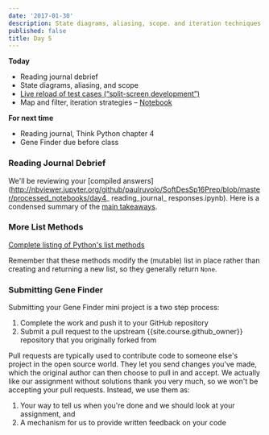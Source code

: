 ```yaml
---
date: '2017-01-30'
description: State diagrams, aliasing, scope. and iteration techniques.
published: false
title: Day 5
---
```


**Today**

* Reading journal debrief
* State diagrams, aliasing, and scope
* [Live reload of test cases (“split-screen development”)](https://piazza.com/class/ijkborva8jk70v?cid=85)
* Map and filter, iteration strategies – [Notebook](https://github.com//{{site.course.github_owner}}/ClassNotes/blob/master/Day5_Iteration.ipynb)

**For next time**

* Reading journal, Think Python chapter 4
* Gene Finder due before class


### Reading Journal Debrief

We'll be reviewing your [compiled
answers](http://nbviewer.jupyter.org/github/paulruvolo/SoftDesSp16Prep/blob/master/processed_notebooks/day4_ reading_journal_ responses.ipynb).
Here is a condensed summary of the [main
takeaways](http://nbviewer.jupyter.org/github/paulruvolo/SoftDesSp16Prep/blob/master/processed_notebooks/Day%204%20Reading%20Journal%20Notes.ipynb).


### More List Methods

[Complete listing of Python's list
methods](https://docs.python.org/2/tutorial/datastructures.html)

Remember that these methods modify the (mutable) list in place rather than
creating and returning a new list, so they generally return `None`.


### Submitting Gene Finder

Submitting your Gene Finder mini project is a two step process:

1. Complete the work and push it to your GitHub repository
2. Submit a pull request to the upstream {{site.course.github_owner}} repository that you originally forked from

Pull requests are typically used to contribute code to someone else's project
in the open source world. They let you send changes you've made, which the
original author can then choose to pull in and accept. We actually like our
assignment without solutions thank you very much, so we won't be accepting
your pull requests. Instead, we use them as:

1. Your way to tell us when you're done and we should look at your assignment, and
2. A mechanism for us to provide written feedback on your code


